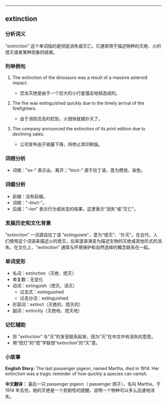 
---------------
## extinction
### 分析词义
"extinction" 这个单词指的是彻底消失或灭亡。它通常用于描述物种的灭绝、火的熄灭或者某种现象的结束。

### 列举例句
1. The extinction of the dinosaurs was a result of a massive asteroid impact.
   - 恐龙灭绝是由于一个巨大的小行星撞击地球造成的。

2. The fire was extinguished quickly due to the timely arrival of the firefighters.
   - 由于消防员及时赶到，火很快就被扑灭了。

3. The company announced the extinction of its print edition due to declining sales.
   - 公司宣布由于销量下降，将停止其印刷版。

### 词根分析
- 词根："ex-" 表示出、离开；"tinct-" 源于拉丁语，意为燃烧、染色。

### 词缀分析
- 前缀：没有前缀。
- 词根："-tinct-"。
- 后缀："-ion" 表示行为或状态的结果，这里表示“消失”或“灭亡”。

### 发展历史和文化背景
"extinction" 一词源自拉丁语 "extinguiere"，意为“熄灭”、“扑灭”。在古代，人们使用这个词语来描述火的熄灭，后来逐渐演变为描述生物的灭绝或其他形式的消失。在文化上，"extinction" 通常与环境保护和自然选择的概念联系在一起。

### 单词变形
- 名词：extinction（灭绝、熄灭）
- 单复数：无变化
- 动词：extinguish（熄灭、消灭）
  - 过去式：extinguished
  - 过去分词：extinguished
- 形容词：extinct（灭绝的、熄灭的）
- 副词：extinctly（灭绝地、熄灭地）

### 记忆辅助
- 将 "extinction" 与“灭”的发音联系起来，因为“灭”在中文中有消失的意思。
- 用“熄灯”的“熄”字联想“extinction”的“灭”意。

### 小故事
**English Story:**
The last passenger pigeon, named Martha, died in 1914. Her extinction was a tragic reminder of how quickly a species can vanish.

**中文翻译：**
最后一只 passenger pigeon（ passenger 鸽子），名叫 Martha，于 1914 年去世。她的灭绝是一个悲剧性的提醒，说明一个物种可以多么迅速地消失。

